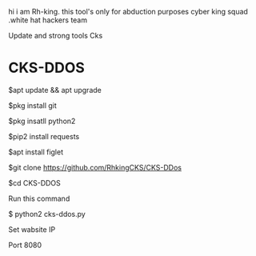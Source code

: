 hi i am Rh-king.  this tool's only for abduction purposes
cyber king squad .white hat hackers team

Update and strong tools Cks

# CKS-DDOS

$apt update && apt upgrade

$pkg install git

$pkg insatll python2

$pip2 install requests

$apt install figlet

$git clone https://github.com/RhkingCKS/CKS-DDos

$cd CKS-DDOS

Run this command

$ python2 cks-ddos.py

Set wabsite IP 

Port 8080

